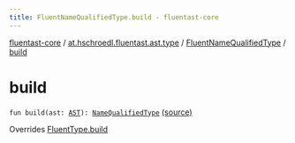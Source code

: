 ```yaml
---
title: FluentNameQualifiedType.build - fluentast-core
---
```


[fluentast-core](../../index.html) / [at.hschroedl.fluentast.ast.type](../index.html) / [FluentNameQualifiedType](index.html) / [build](.)

# build

`fun build(ast: `[`AST`](https://help.eclipse.org/neon/topic/org.eclipse.jdt.doc.isv/reference/api/org/eclipse/jdt/core/dom/AST.html)`): `[`NameQualifiedType`](https://help.eclipse.org/neon/topic/org.eclipse.jdt.doc.isv/reference/api/org/eclipse/jdt/core/dom/NameQualifiedType.html) [(source)](https://github.com/hschroedl/FluentAST/tree/master/core/src/main/kotlin//at.hschroedl.fluentast/ast/type/Type.kt#L30)

Overrides [FluentType.build](../-fluent-type/build.html)

